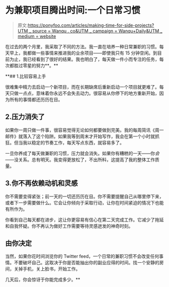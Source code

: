 # 为兼职项目腾出时间:一个日常习惯

> 原文:[https://ponyfoo.com/articles/making-time-for-side-projects?UTM _ source = Wanqu . co&UTM _ campaign = Wanqu+Daily&UTM _ medium = website](https://ponyfoo.com/articles/making-time-for-side-projects?utm_source=wanqu.co&utm_campaign=Wanqu+Daily&utm_medium=website)



在过去的两个月里，我采取了不同的方法。我一直在培养一种日常兼职的习惯。每天早上，我都做一些事情来推进我的业余项目——即使我只有 15 分钟空闲。到目前为止，我已经看到了很好的结果。我也明白了，每天做一件小而专注的任务，每次都胜过零星的努力**。**

 **## 1.比较容易上手

很难集中精力去启动一个新项目，而在长期缺席后重新启动一个项目就更难了。每天只做一点点，意味着你永远不会失去动力。很容易从你停下的地方重新开始，因为所有的事情都还历历在目。

## 2.压力消失了

如果你一周只做一件事，很容易觉得无论如何都要做到完美。我的每周简讯《周一邮件》就落入了这个陷阱。如果我等到周末才开始写作，我会在第一个小时就抓狂。但当我以稳定的节奏工作，每天写点东西，就容易多了。

一旦你养成了每天做兼职的习惯，压力就会消失。如果你有糟糕的一天——你*会*——没关系。总有明天。我变得更放松了，不出所料，这提高了我的整体工作质量。

## 3.你不再依赖动机和灵感

你不需要变得紧张；前一天的一切还历历在目。你不需要提醒自己从哪里停下来，或者下一步需要做什么。它会让你倾向于采取行动，让你在时间紧迫的情况下也能有所作为。

你看到自己每天都在进步，这让你更容易有信心在第二天完成工作。它减少了拖延和自我怀疑。你不再认为做好工作需要等待灵感迸发的神奇时刻。

## 由你决定

当然，如果你花时间浏览你的 Twitter feed，一个日常的兼职习惯不会改变任何事情。不要破坏自己。这取决于你是否能抽出你的副业应得的时间。找一个安静的房间，关掉手机，关上脸书，开始工作。

几天后，你会惊讶于你能完成多少。** 